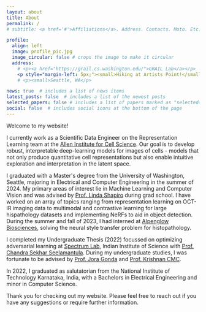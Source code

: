 ```yaml
---
layout: about
title: About
permalink: /
# subtitle: <a href='#'>Affiliations</a>. Address. Contacts. Moto. Etc.

profile:
  align: left
  image: profile_pic.jpg
  image_circular: false # crops the image to make it circular
  address: 
    # <p><a href="https://grail.cs.washington.edu/">GRAIL Lab</a></p>
    <p style="margin-left: 5px;"><small>Hiking at Artists Point!</small></p>
    # <p><small>Seattle, WA</p>

news: true  # includes a list of news items
latest_posts: false  # includes a list of the newest posts
selected_papers: false # includes a list of papers marked as "selected={true}"
social: false  # includes social icons at the bottom of the page
---
```


Welcome to my website! 

I currently work as a Scientific Data Engineer on the Representation Learning team at the [Allen Institute for Cell Science](https://alleninstitute.org/division/cell-science/). Our goal is to develop robust, interpretable deep-learning models for  images of cells - models that not only produce quantitative cell representations but also enable intuitive exploration and interpretation in the latent space.

I graduated with a Master's degree from the University of Washington, Seattle, majoring in Electrical and Computer Engineering in the summer of 2024. My primary areas of interest lie in Machine Learning and Computer Vision and was advised by [Prof. Linda Shapiro](https://homes.cs.washington.edu/~shapiro/) during grad school. I have worked on an array of topics ranging from representation learning on OCT-IR imaging data to multimodal and contrastive learning for large hispathology datasets and implementing NeRFs to aid in object detection. During the summer and fall of 2023, I had interned at [Alpenglow Biosciences](https://www.alpenglowbiosciences.com/), solving the neural style transfer problem for histopathology. 

<!-- I also briefly worked at the [Ubiquitous Computing Lab](https://ubicomplab.cs.washington.edu/), focusing on the noninvasive measurement of vital signals using MMWave Radar for physiological sensing. -->
<!-- <br><br><br><br> -->
I completed my Undergraduate Thesis (2022) focussed on optimizing adversarial learning at [Spectrum Lab](https://sites.google.com/view/spectrumlabeeiisc/spectrum-lab?authuser=0), Indian Institute of Science with [Prof. Chandra Sekhar Seelamantula](https://ee.iisc.ac.in/chandra-sekhar-seelamantula/). During my undergraduate studies, I was fortunate to be advised by [Prof. Jora Gonda](https://eee.nitk.ac.in/professor/JMG) and [Prof. Krishnan CMC](https://sites.google.com/view/krishnan-chemmangat). 

In 2022, I graduated as salutatorian from the National Institute of Technology Karnataka, India, with a Bachelors in Electrical Engineering and minor in Computer Science.

Thank you for checking out my website. Please feel free to reach out if you have any suggestions or require further information.